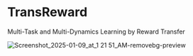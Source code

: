 # TransReward
 Multi-Task and Multi-Dynamics Learning by Reward Transfer

![Screenshot_2025-01-09_at_1 21 51_AM-removebg-preview](https://github.com/user-attachments/assets/e76e34c9-4ae5-4572-974e-d2dc7c743c80)

